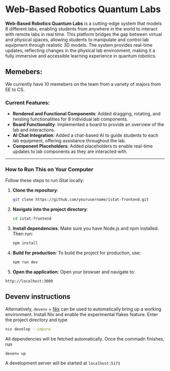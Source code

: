 # Web-Based Robotics Quantum Labs

**Web-Based Robotics Quantum Labs** is a cutting-edge system that models 8 different labs, enabling students from anywhere in the world to interact with remote labs in real time. This platform bridges the gap between virtual and physical spaces, allowing students to manipulate and control lab equipment through realistic 3D models. The system provides real-time updates, reflecting changes in the physical lab environment, making it a fully immersive and accessible learning experience in quantum robotics. 

## Memebers:
We currently have 10 memebers on the team from a variety of majors from EE to CS. 

### Current Features:
- **Rendered and Functional Components**: Added dragging, rotating, and twisting functionalities for 8 individual lab components.
- **Board Functionality**: Implemented a board to provide an overview of the lab and interactions.
- **AI Chat Integration**: Added a chat-based AI to guide students to each lab equipment, offering assistance throughout the lab.
- **Component Placeholders**: Added placeholders to enable real-time updates to lab components as they are interacted with.

---

### How to Run This on Your Computer

Follow these steps to run iStat locally:

1. **Clone the repository**:
    ```bash
    git clone https://github.com/yourusername/istat-frontend.git
    ```

2. **Navigate into the project directory**:
    ```bash
    cd istat-frontend
    ```

3. **Install dependencies**:
    Make sure you have Node.js and npm installed. Then run:
    ```bash
    npm install
    ```

4. **Build for production**:
    To build the project for production, use:
    ```bash
    npm run dev
    ```

5. **Open the application**:
Open your browser and navigate to:
```
http://localhost:3000
```

## Devenv instructions

Alternatively, `devenv` + [Nix](https://nixos.org/) can be used to
automatically bring up a working environment. Install Nix and enable the
experimental flakes feature. Enter the project directory and type

```bash
nix develop --impure
```

All dependencies will be fetched automatically. Once the commadn finishes, run

```bash
devenv up
```

A development server will be started at `localhost:5173`
